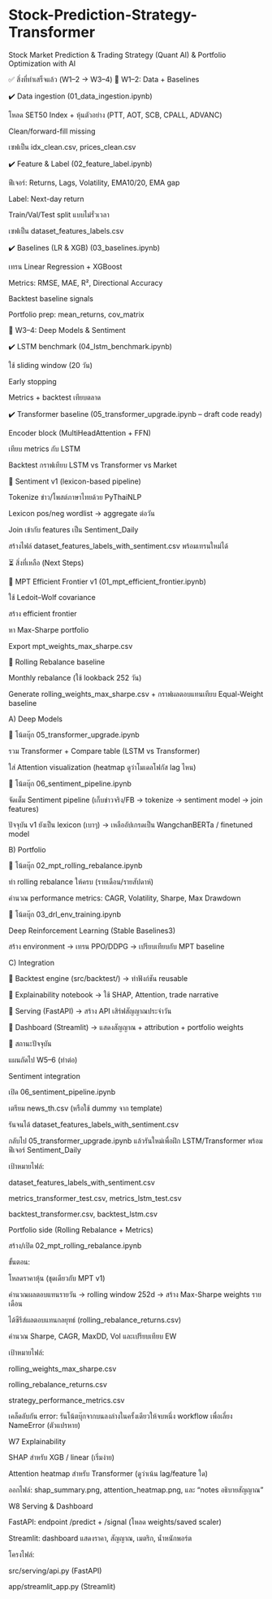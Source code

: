 # Stock-Prediction-Strategy-Transformer
Stock Market Prediction &amp; Trading Strategy (Quant AI) &amp; Portfolio Optimization with AI

✅ สิ่งที่ทำเสร็จแล้ว (W1–2 → W3–4)
🔹 W1–2: Data + Baselines

✔️ Data ingestion (01_data_ingestion.ipynb)

โหลด SET50 Index + หุ้นตัวอย่าง (PTT, AOT, SCB, CPALL, ADVANC)

Clean/forward-fill missing

เซฟเป็น idx_clean.csv, prices_clean.csv

✔️ Feature & Label (02_feature_label.ipynb)

ฟีเจอร์: Returns, Lags, Volatility, EMA10/20, EMA gap

Label: Next-day return

Train/Val/Test split แบบไม่รั่วเวลา

เซฟเป็น dataset_features_labels.csv

✔️ Baselines (LR & XGB) (03_baselines.ipynb)

เทรน Linear Regression + XGBoost

Metrics: RMSE, MAE, R², Directional Accuracy

Backtest baseline signals

Portfolio prep: mean_returns, cov_matrix

🔹 W3–4: Deep Models & Sentiment

✔️ LSTM benchmark (04_lstm_benchmark.ipynb)

ใช้ sliding window (20 วัน)

Early stopping

Metrics + backtest เทียบตลาด

✔️ Transformer baseline (05_transformer_upgrade.ipynb – draft code ready)

Encoder block (MultiHeadAttention + FFN)

เทียบ metrics กับ LSTM

Backtest กราฟเทียบ LSTM vs Transformer vs Market


🔲 Sentiment v1 (lexicon-based pipeline)

Tokenize ข่าว/โพสต์ภาษาไทยด้วย PyThaiNLP

Lexicon pos/neg wordlist → aggregate ต่อวัน

Join เข้ากับ features เป็น Sentiment_Daily

สร้างไฟล์ dataset_features_labels_with_sentiment.csv พร้อมเทรนใหม่ได้

⏳ สิ่งที่เหลือ (Next Steps)

🔲 MPT Efficient Frontier v1 (01_mpt_efficient_frontier.ipynb)

ใช้ Ledoit–Wolf covariance

สร้าง efficient frontier

หา Max-Sharpe portfolio

Export mpt_weights_max_sharpe.csv

🔲 Rolling Rebalance baseline

Monthly rebalance (ใช้ lookback 252 วัน)

Generate rolling_weights_max_sharpe.csv + กราฟผลตอบแทนเทียบ Equal-Weight baseline


A) Deep Models

🔲 โน้ตบุ๊ก 05_transformer_upgrade.ipynb

รวม Transformer + Compare table (LSTM vs Transformer)

ใส่ Attention visualization (heatmap ดูว่าโมเดลโฟกัส lag ไหน)

🔲 โน้ตบุ๊ก 06_sentiment_pipeline.ipynb

จัดเต็ม Sentiment pipeline (เก็บข่าวจริง/FB → tokenize → sentiment model → join features)

ปัจจุบัน v1 ยังเป็น lexicon (เบาๆ) → เหลืออัปเกรดเป็น WangchanBERTa / finetuned model

B) Portfolio

🔲 โน้ตบุ๊ก 02_mpt_rolling_rebalance.ipynb

ทำ rolling rebalance ให้ครบ (รายเดือน/รายสัปดาห์)

คำนวณ performance metrics: CAGR, Volatility, Sharpe, Max Drawdown

🔲 โน้ตบุ๊ก 03_drl_env_training.ipynb

Deep Reinforcement Learning (Stable Baselines3)

สร้าง environment → เทรน PPO/DDPG → เปรียบเทียบกับ MPT baseline

C) Integration

🔲 Backtest engine (src/backtest/) → ทำฟังก์ชัน reusable

🔲 Explainability notebook → ใช้ SHAP, Attention, trade narrative

🔲 Serving (FastAPI) → สร้าง API เสิร์ฟสัญญาณประจำวัน

🔲 Dashboard (Streamlit) → แสดงสัญญาณ + attribution + portfolio weights

🚦 สถานะปัจจุบัน

แผนถัดไป
W5–6 (ทำต่อ)

Sentiment integration

เปิด 06_sentiment_pipeline.ipynb

เตรียม news_th.csv (หรือใช้ dummy จาก template)

รันจนได้ dataset_features_labels_with_sentiment.csv

กลับไป 05_transformer_upgrade.ipynb แล้วรันใหม่เพื่อฝึก LSTM/Transformer พร้อมฟีเจอร์ Sentiment_Daily

เป้าหมายไฟล์:

dataset_features_labels_with_sentiment.csv

metrics_transformer_test.csv, metrics_lstm_test.csv

backtest_transformer.csv, backtest_lstm.csv

Portfolio side (Rolling Rebalance + Metrics)

สร้าง/เปิด 02_mpt_rolling_rebalance.ipynb

ขั้นตอน:

โหลดราคาหุ้น (ชุดเดียวกับ MPT v1)

คำนวณผลตอบแทนรายวัน → rolling window 252d → สร้าง Max-Sharpe weights รายเดือน

ได้ซีรีส์ผลตอบแทนกลยุทธ์ (rolling_rebalance_returns.csv)

คำนวณ Sharpe, CAGR, MaxDD, Vol และเปรียบเทียบ EW

เป้าหมายไฟล์:

rolling_weights_max_sharpe.csv

rolling_rebalance_returns.csv

strategy_performance_metrics.csv

เคล็ดลับกัน error: รันโน้ตบุ๊กจากบนลงล่างในครั้งเดียวให้จบหนึ่ง workflow เพื่อเลี่ยง NameError (ตัวแปรหาย)

W7 Explainability

SHAP สำหรับ XGB / linear (เริ่มง่าย)

Attention heatmap สำหรับ Transformer (ดูว่าเน้น lag/feature ใด)

ออกไฟล์: shap_summary.png, attention_heatmap.png, และ “notes อธิบายสัญญาณ”

W8 Serving & Dashboard

FastAPI: endpoint /predict + /signal (โหลด weights/saved scaler)

Streamlit: dashboard แสดงราคา, สัญญาณ, เมตริก, น้ำหนักพอร์ต

โครงไฟล์:

src/serving/api.py (FastAPI)

app/streamlit_app.py (Streamlit)
